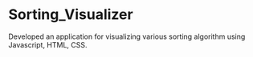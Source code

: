 # Sorting_Visualizer
Developed an application for visualizing various sorting algorithm using Javascript, HTML, CSS.
